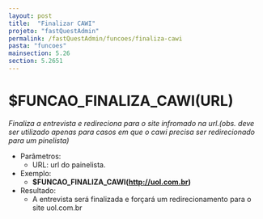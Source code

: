 ```yaml
---
layout: post
title:  "Finalizar CAWI"
projeto: "fastQuestAdmin"
permalink: /fastQuestAdmin/funcoes/finaliza-cawi
pasta: "funcoes"
mainsection: 5.26
section: 5.2651
---
```

# $FUNCAO_FINALIZA_CAWI(URL)
*Finaliza a entrevista e redireciona para o site infromado na url.(obs. deve ser utilizado apenas para casos em que o cawi precisa ser redirecionado para um pinelista)*
- Parâmetros:
    - URL: url do painelista.
- Exemplo:
    - **$FUNCAO_FINALIZA_CAWI(http://uol.com.br)**
- Resultado:
    - A entrevista será finalizada e forçará um redirecionamento para o site uol.com.br